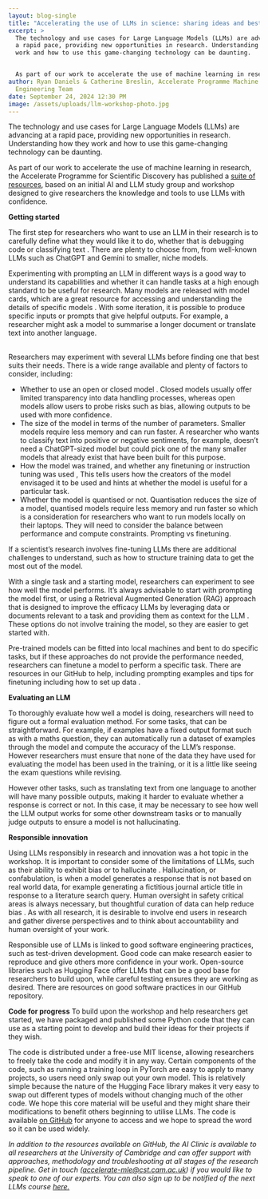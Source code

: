 ```yaml
---
layout: blog-single
title: "Accelerating the use of LLMs in science: sharing ideas and best practice"
excerpt: >
  The technology and use cases for Large Language Models (LLMs) are advancing at
  a rapid pace, providing new opportunities in research. Understanding how they
  work and how to use this game-changing technology can be daunting. 


  As part of our work to accelerate the use of machine learning in research, the Accelerate Programme for Scientific Discovery has published a suite of resources, based on an initial AI and LLM study group and workshop designed to give researchers the knowledge and tools to use LLMs with confidence
author: Ryan Daniels & Catherine Breslin, Accelerate Programme Machine Learning
  Engineering Team
date: September 24, 2024 12:30 PM
image: /assets/uploads/llm-workshop-photo.jpg
---
```

The technology and use cases for Large Language Models (LLMs) are advancing at a rapid pace, providing new opportunities in research. Understanding how they work and how to use this game-changing technology can be daunting. 


As part of our work to accelerate the use of machine learning in research, the Accelerate Programme for Scientific Discovery has published a [suite of resources](https://acceleratescience.github.io/resources/ai-and-large-language-models-workshop.html), based on an initial AI and LLM study group and workshop designed to give researchers the knowledge and tools to use LLMs with confidence.


**Getting started**


The first step for researchers who want to use an LLM in their research is to carefully define what they would like it to do, whether that is debugging code or classifying text  . There are plenty to choose from, from well-known LLMs such as ChatGPT and Gemini to smaller, niche models. 


Experimenting with prompting an LLM in different ways is a good way to understand its capabilities and whether it can handle tasks at a high enough standard to be useful for research. Many models are released with model cards, which are a great resource for accessing and understanding the details of specific models . With some iteration, it is possible to produce specific inputs or prompts that give helpful outputs. For example, a researcher might ask a model to summarise a longer document or translate text into another language.

\
Researchers may experiment with several LLMs before finding one that best suits their needs. There is a wide range available and plenty of factors to consider, including:

* Whether to use an open or closed model  . Closed models usually offer limited transparency into data handling processes, whereas open models allow users to probe risks such as bias, allowing outputs to be used with more confidence.
* The size of the model in terms of the number of parameters. Smaller models require less memory and can run faster. A researcher who wants to classify text into positive or negative sentiments, for example, doesn’t need a ChatGPT-sized model but could pick one of the many smaller models that already exist that have been built for this purpose. 
* How the model was trained, and whether any finetuning or instruction tuning was used  , This tells users how the creators of the model envisaged it to be used and hints at whether the model is useful for a particular task.
* Whether the model is quantised or not. Quantisation reduces the size of a model, quantised models require less memory and run faster so which is a consideration for researchers who want to run models locally on their laptops. They will need to consider the balance between performance and compute constraints.
  Prompting vs finetuning.


If  a scientist’s research involves fine-tuning LLMs there are additional challenges to understand, such as how to structure training data to get the most out of the model. 

With a single task and a starting model, researchers can experiment to see how well the model performs. It’s always advisable to start with prompting the model first, or using a Retrieval Augmented Generation (RAG) approach that is designed to improve the efficacy LLMs by leveraging data or documents relevant to a task and providing them as context for the LLM  . These options do not involve training the model, so they are easier to get started with. 

Pre-trained models can be fitted into local machines and bent to do specific tasks, but if these approaches do not provide the performance needed, researchers can finetune a model to perform a specific task. There are resources in our GitHub to help, including prompting examples and tips for finetuning including how to set up data  .

**Evaluating an LLM**

To thoroughly evaluate how well a model is doing, researchers will need to figure out a formal evaluation method. For some tasks, that can be straightforward. For example, if examples have a fixed output format such as with a maths question, they can automatically run a dataset of examples through the model and compute the accuracy of the LLM’s response. However researchers must ensure that none of the data they have used for evaluating the model has been used in the training, or it is a little like seeing the exam questions while revising.

However other tasks, such as translating text from one language to another will have many possible outputs, making it harder to evaluate whether a response is correct or not. In this case, it may be necessary to see how well the LLM output works for some other downstream tasks or to manually judge outputs to ensure a model is not hallucinating.

**Responsible innovation**

Using LLMs responsibly in research and innovation was a hot topic in the workshop. It is important to consider some of the limitations of LLMs, such as their ability to exhibit bias or to hallucinate  . Hallucination, or confabulation, is when a model generates a response that is not based on real world data, for example generating a fictitious journal article title in response to a literature search query. Human oversight in safety critical areas is always necessary, but thoughtful curation of data can help reduce bias . As with all research, it is desirable to involve end users in research and gather diverse perspectives and to think about accountability and human oversight of your work. 


Responsible use of LLMs is linked to good software engineering practices, such as test-driven development. Good code can make research easier to reproduce and give others more confidence in your work. Open-source libraries such as Hugging Face offer LLMs that can be a good base for researchers to build upon, while careful testing ensures they are working as desired. There are resources on good software practices in our GitHub repository.


**Code for progress**
To build upon the workshop and help researchers get started, we have packaged and published some Python code that they can use as a starting point to develop and build their ideas for their projects if they wish. 


The code is distributed under a free-use MIT license, allowing researchers to freely take the code and modify it in any way. Certain components of the code, such as running a training loop in PyTorch are easy to apply to many projects, so users need only swap out your own model. This is relatively simple because the nature of the Hugging Face library makes it very easy to swap out different types of models without changing much of the other code.
 We hope this core material will be useful and they might share their modifications to benefit others beginning to utilise LLMs. The code is available [on GitHub](https://github.com/acceleratescience/large-language-models) for anyone to access and we hope to spread the word so it can be used widely. 


*In addition to the resources available on GitHub, the AI Clinic is available to all researchers at the University of Cambridge and can offer support with approaches, methodology and troubleshooting at all stages of the research pipeline. Get in touch (accelerate-mle@cst.cam.ac.uk) if you would like to speak to one of our experts. You can also sign up to be notified of the next LLMs course [here.](https://www.training.cam.ac.uk/apsci/event/5276932)*